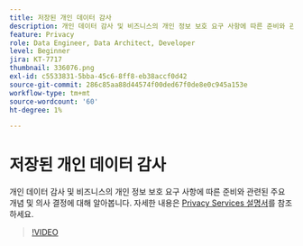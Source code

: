 ```yaml
---
title: 저장된 개인 데이터 감사
description: 개인 데이터 감사 및 비즈니스의 개인 정보 보호 요구 사항에 따른 준비와 관련된 주요 개념 및 의사 결정에 대해 알아봅니다.
feature: Privacy
role: Data Engineer, Data Architect, Developer
level: Beginner
jira: KT-7717
thumbnail: 336076.png
exl-id: c5533831-5bba-45c6-8ff8-eb38accf0d42
source-git-commit: 286c85aa88d44574f00ded67f0de8e0c945a153e
workflow-type: tm+mt
source-wordcount: '60'
ht-degree: 1%

---
```


# 저장된 개인 데이터 감사

개인 데이터 감사 및 비즈니스의 개인 정보 보호 요구 사항에 따른 준비와 관련된 주요 개념 및 의사 결정에 대해 알아봅니다. 자세한 내용은 [Privacy Services 설명서](https://experienceleague.adobe.com/docs/experience-platform/privacy/home.html?lang=ko-KR)를 참조하세요.

>[!VIDEO](https://video.tv.adobe.com/v/336076?learn=on&enablevpops)
